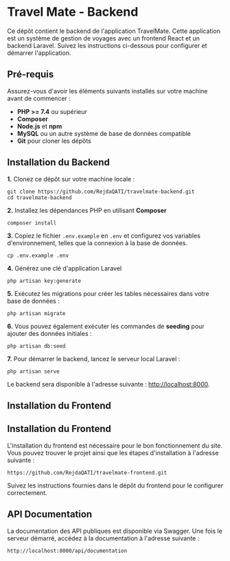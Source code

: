 # Travel Mate - Backend

Ce dépôt contient le backend de l'application TravelMate. Cette application est un système de gestion de voyages avec un frontend React et un backend Laravel. Suivez les instructions ci-dessous pour configurer et démarrer l'application.


## Pré-requis

Assurez-vous d'avoir les éléments suivants installés sur votre machine avant de commencer :

- **PHP >= 7.4** ou supérieur
- **Composer**
- **Node.js** et **npm**
- **MySQL** ou un autre système de base de données compatible
- **Git** pour cloner les dépôts

## Installation du Backend

**1.** Clonez ce dépôt sur votre machine locale :
```
git clone https://github.com/RejdaQATI/travelmate-backend.git
cd travelmate-backend
```
     
**2.** Installez les dépendances PHP en utilisant **Composer**

```
composer install
```
**3.** Copiez le fichier `.env.example` en `.env` et configurez vos variables d'environnement, telles que la connexion à la base de données.

```
cp .env.example .env
```

**4.** Générez une clé d'application Laravel 

```
php artisan key:generate
```
**5.** Exécutez les migrations pour créer les tables nécessaires dans votre base de données :

```
php artisan migrate
```

**6.** Vous pouvez également exécuter les commandes de **seeding** pour ajouter des données initiales :

```
php artisan db:seed
```

**7.** Pour démarrer le backend, lancez le serveur local Laravel :

```
php artisan serve
```
Le backend sera disponible à l'adresse suivante : [http://localhost:8000](http://localhost:8000).

## Installation du Frontend
## Installation du Frontend

L'installation du frontend est nécessaire pour le bon fonctionnement du site. Vous pouvez trouver le projet ainsi que les étapes d'installation à l'adresse suivante :

```
https://github.com/RejdaQATI/travelmate-frontend.git
```

Suivez les instructions fournies dans le dépôt du frontend pour le configurer correctement.


## API Documentation
La documentation des API publiques est disponible via Swagger. Une fois le serveur démarré, accédez à la documentation à l'adresse suivante :
```
http://localhost:8000/api/documentation
```